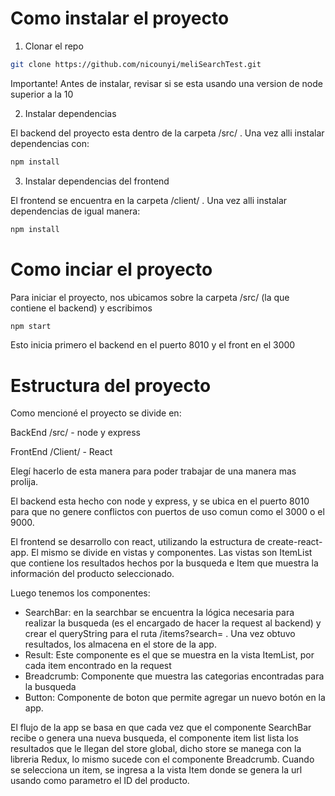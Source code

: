 # Como instalar el proyecto

1) Clonar el repo 

```bash
git clone https://github.com/nicounyi/meliSearchTest.git
```

Importante! Antes de instalar, revisar si se esta usando una version de node superior a la 10

2) Instalar dependencias

El backend del proyecto esta dentro de la carpeta /src/ . Una vez alli instalar dependencias con:

```bash
npm install
```

3) Instalar dependencias del frontend

El frontend se encuentra en la carpeta /client/ .  Una vez alli instalar dependencias de igual manera:

```bash
npm install
```

# Como inciar el proyecto

Para iniciar el proyecto, nos ubicamos sobre la carpeta /src/ (la que contiene el backend) y escribimos 

```bash
npm start
```

Esto inicia primero el backend en el puerto 8010 y el front en el 3000


# Estructura del proyecto

Como mencioné el proyecto se divide en:

BackEnd /src/ - node y express

FrontEnd /Client/ - React

Elegí hacerlo de esta manera para poder trabajar de una manera mas prolija.

El backend esta hecho con node y express, y se ubica en el puerto 8010 para que no genere conflictos con puertos de uso comun como el 3000 o el 9000. 

El frontend se desarrollo con react, utilizando la estructura de create-react-app. El mismo se divide en vistas y componentes. Las vistas son ItemList que contiene los resultados hechos por la busqueda e Item que muestra la información del producto seleccionado.

Luego tenemos los componentes:

- SearchBar: en la searchbar se encuentra la lógica necesaria para realizar la busqueda (es el encargado de hacer la request al backend)  y crear el queryString para el ruta /items?search= . Una vez obtuvo resultados, los almacena en el store de la app.
- Result: Este componente es el que se muestra en la vista ItemList, por cada item encontrado en la request
- Breadcrumb: Componente que muestra las categorias encontradas para la busqueda
- Button: Componente de boton que permite agregar un nuevo botón en la app.

El flujo de la app se basa en que cada vez que el componente SearchBar recibe o genera una nueva busqueda, el componente item list lista los resultados que le llegan del store global, dicho store se manega con la libreria Redux, lo mismo sucede con el componente Breadcrumb. Cuando se selecciona un item, se ingresa a la vista Item donde se genera la url usando como parametro el ID del producto.
